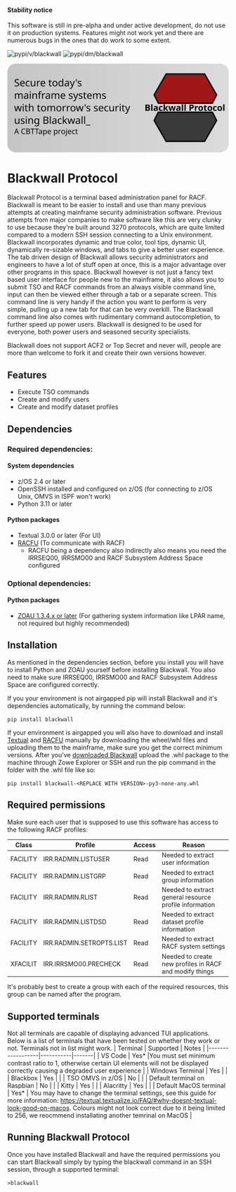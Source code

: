 #### Stability notice
This software is still in pre-alpha and under active development, do not use it on production systems. Features might not work yet and there are numerous bugs in the ones that do work to some extent.

![pypi/v/blackwall](https://badgen.net/pypi/v/blackwall) ![pypi/dm/blackwall](https://badgen.net/pypi/dm/blackwall) 

![Blackwall Logo](blackwall_banner.svg)
# Blackwall Protocol
Blackwall Protocol is a terminal based administration panel for RACF. Blackwall is meant to be easier to install and use than many previous attempts at creating mainframe security administration software. Previous attempts from major companies to make software like this are very clunky to use because they're built around 3270 protocols, which are quite limited compared to a modern SSH session connecting to a Unix environment. Blackwall incorporates dynamic and true color, tool tips, dynamic UI, dynamically re-sizable windows, and tabs to give a better user experience. The tab driven design of Blackwall allows security administrators and engineers to have a lot of stuff open at once, this is a major advantage over other programs in this space. Blackwall however is not just a fancy text based user interface for people new to the mainframe, it also allows you to submit TSO and RACF commands from an always visible command line, input can then be viewed either through a tab or a separate screen. This command line is very handy if the action you want to perform is very simple, pulling up a new tab for that can be very overkill. The Blackwall command line also comes with rudimentary command autocompletion, to further speed up power users. Blackwall is designed to be used for everyone, both power users and seasoned security specialists.

Blackwall does not support ACF2 or Top Secret and never will, people are more than welcome to fork it and create their own versions however.

## Features
- Execute TSO commands
- Create and modify users
- Create and modify dataset profiles

## Dependencies
### Required dependencies:
#### System dependencies
- z/OS 2.4 or later
- OpenSSH installed and configured on z/OS (for connecting to z/OS Unix, OMVS in ISPF won't work)
- Python 3.11 or later
#### Python packages
- Textual 3.0.0 or later (For UI)
- [RACFU](https://github.com/ambitus/racfu) (To communicate with RACF)
  - RACFU being a dependency also indirectly also means you need the IRRSEQ00, IRRSMO00 and RACF Subsystem Address Space configured

### Optional dependencies:
#### Python packages
- [ZOAU 1.3.4.x or later](https://www.ibm.com/docs/en/zoau/1.3.x) (For gathering system information like LPAR name, not required but highly recommended)

## Installation
As mentioned in the dependencies section, before you install you will have to install Python and ZOAU yourself before installing Blackwall. You also need to make sure IRRSEQ00, IRRSMO00 and RACF Subsystem Address Space are configured correctly. 

If you your environment is not airgapped pip will install Blackwall and it's dependencies automatically, by running the command below:
```
pip install blackwall
```
If your environment is airgapped you will also have to download and install [Textual](https://pypi.org/project/textual/) and [RACFU](https://pypi.org/project/racfu/) manually by downloading the wheel/whl files and uploading them to the mainframe, make sure you get the correct minimum versions.
After you've [downloaded Blackwall](https://pypi.org/project/blackwall/) upload the .whl package to the machine through Zowe Explorer or SSH and run the pip command in the folder with the .whl file like so:
```
pip install blackwall-<REPLACE WITH VERSION>-py3-none-any.whl 
```

## Required permissions
Make sure each user that is supposed to use this software has access to the following RACF profiles:

| Class    | Profile             | Access | Reason |
|----------|---------------------|--------|--------|
| FACILITY |IRR.RADMIN.LISTUSER | Read   |Needed to extract user information       |
| FACILITY |IRR.RADMIN.LISTGRP  | Read   |Needed to extract group information       |
| FACILITY |IRR.RADMIN.RLIST    | Read   |Needed to extract general resource profile information       |
| FACILITY |IRR.RADMIN.LISTDSD   | Read   |Needed to extract dataset profile information     |
| FACILITY |IRR.RADMIN.SETROPTS.LIST | Read   |Needed to extract RACF system settings     |
| XFACILIT |IRR.IRRSMO00.PRECHECK    | Read   |Needed to create new profiles in RACF and modify things     |

It's probably best to create a group with each of the required resources, this group can be named after the program.

## Supported terminals
Not all terminals are capable of displaying advanced TUI applications. Below is a list of terminals that have been tested on whether they work or not. Terminals not in list might work.
| Terminal         | Supported | Notes |
|------------------|-----------|-------|
| VS Code          | Yes*          |You must set minimum contrast ratio to 1, otherwise certain UI elements will not be displayed correctly causing a degraded user experience       |
| Windows Terminal | Yes          |       |
| Blackbox         | Yes          |       |
| TSO OMVS in z/OS | No          |       |
| Default terminal on Raspbian | No          |       |
| Kitty | Yes          |       |
| Alacritty | Yes          |       |
| Default MacOS terminal | Yes*          | You may have to change the terminal settings, see this guide for more information: https://textual.textualize.io/FAQ/#why-doesnt-textual-look-good-on-macos. Colours might not look correct due to it being limited to 256, we reocmmend installating another temrinal on MacOS       |

## Running Blackwall Protocol
Once you have installed Blackwall and have the required permissions you can start Blackwall simply by typing the blackwall command in an SSH session, through a supported terminal:
```
>blackwall
```
